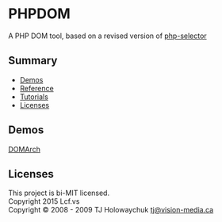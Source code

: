 # <a name="title">PHPDOM</a>

A PHP DOM tool, based on a revised version of [php-selector](https://github.com/tj/php-selector)

## <a name="summary">Summary</a>
* [Demos](#demos)
* [Reference](./reference/index.md#title)
* [Tutorials](./tutorials/index.md#title)
* [Licenses](#licenses)

## <a name="demos">Demos</a>
[DOMArch](https://github.com/Lcfvs/DOMArch)

## <a name="licenses">Licenses</a>
This project is bi-MIT licensed.
<br />
Copyright 2015 Lcf.vs<br />
Copyright © 2008 - 2009 TJ Holowaychuk <tj@vision-media.ca>